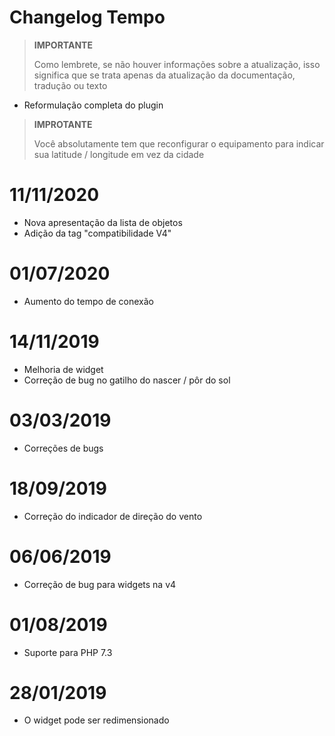 # Changelog Tempo

>**IMPORTANTE**
>
>Como lembrete, se não houver informações sobre a atualização, isso significa que se trata apenas da atualização da documentação, tradução ou texto

- Reformulação completa do plugin 

>**IMPROTANTE**
>
>Você absolutamente tem que reconfigurar o equipamento para indicar sua latitude / longitude em vez da cidade

# 11/11/2020

- Nova apresentação da lista de objetos
- Adição da tag "compatibilidade V4"

# 01/07/2020

- Aumento do tempo de conexão

# 14/11/2019

- Melhoria de widget
- Correção de bug no gatilho do nascer / pôr do sol

# 03/03/2019

- Correções de bugs

# 18/09/2019

- Correção do indicador de direção do vento

# 06/06/2019

- Correção de bug para widgets na v4

# 01/08/2019

- Suporte para PHP 7.3

# 28/01/2019

- O widget pode ser redimensionado
